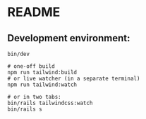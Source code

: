 # README

## Development environment:

```
bin/dev
```

```
# one-off build
npm run tailwind:build
# or live watcher (in a separate terminal)
npm run tailwind:watch
```

```
# or in two tabs:
bin/rails tailwindcss:watch
bin/rails s
```